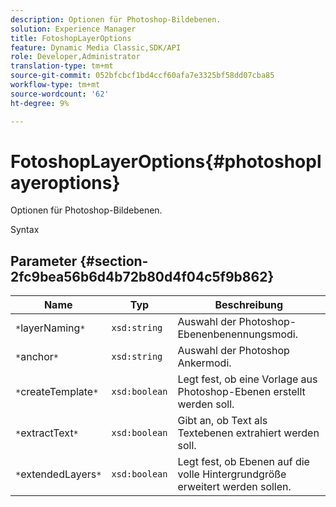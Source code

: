 ```yaml
---
description: Optionen für Photoshop-Bildebenen.
solution: Experience Manager
title: FotoshopLayerOptions
feature: Dynamic Media Classic,SDK/API
role: Developer,Administrator
translation-type: tm+mt
source-git-commit: 052bfcbcf1bd4ccf60afa7e3325bf58dd07cba85
workflow-type: tm+mt
source-wordcount: '62'
ht-degree: 9%

---
```



# FotoshopLayerOptions{#photoshoplayeroptions}

Optionen für Photoshop-Bildebenen.

Syntax

## Parameter {#section-2fc9bea56b6d4b72b80d4f04c5f9b862}

| Name | Typ | Beschreibung |
|---|---|---|
| `*`layerNaming`*` | `xsd:string` | Auswahl der Photoshop-Ebenenbenennungsmodi. |
| `*`anchor`*` | `xsd:string` | Auswahl der Photoshop Ankermodi. |
| `*`createTemplate`*` | `xsd:boolean` | Legt fest, ob eine Vorlage aus Photoshop-Ebenen erstellt werden soll. |
| `*`extractText`*` | `xsd:boolean` | Gibt an, ob Text als Textebenen extrahiert werden soll. |
| `*`extendedLayers`*` | `xsd:boolean` | Legt fest, ob Ebenen auf die volle Hintergrundgröße erweitert werden sollen. |

